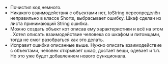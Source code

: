 - Почистил код немного.
- Никакого взаимодействия с объектами нет, 
toString переопределён неправильно в классе Shorts, 
выбрасывает ошибку. Шкаф сделан из листа принимающий String ошибка.
- Можно создать объект кот описав ему характеристики 
и всё на этом . Хотел описать взаимодействие человека 
со шкафом и питомцами, тогда не смог разобраться как это делать.
- Исправит ошибки описанные выше. Нужно описать взаимодействие 
с объектами, человек открывает шкаф, достает вещи, 
одевает и т.п. Но это уже будет добавлением нового функционала.